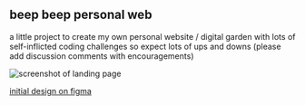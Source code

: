 ## beep beep personal web

a little project to create my own personal website / digital garden with lots of self-inflicted coding challenges so expect lots of ups and downs
(please add discussion comments with encouragements)

![screenshot of landing page](https://github.com/cris-maillo/personalpixeloftheinternet/imgs/screenshot.jpg?raw=true)

<a href="https://www.figma.com/file/NDWZpjH4Wn46azmU99F21e/my-digital-garden?node-id=0%3A1" target="_blank">initial design on figma</a>
